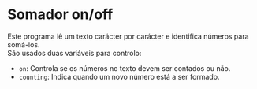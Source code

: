 # Somador on/off

Este programa lê um texto carácter por carácter e identifica números para somá-los.  
São usados duas variáveis para controlo:  
- `on`: Controla se os números no texto devem ser contados ou não.  
- `counting`: Indica quando um novo número está a ser formado.  
